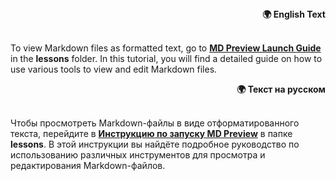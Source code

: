 <div align="right">
   <strong>🌍 English Text</strong>
</div><br>  

To view Markdown files as formatted text, go to **[MD Preview Launch Guide](https://github.com/AxelProgrammer/php-learning/blob/master/lessons/manual.md)** in the **lessons** folder. In this tutorial, you will find a detailed guide on how to use various tools to view and edit Markdown files.


<div align="right">
   <strong>🌍 Текст на русском</strong>
</div><br>  

Чтобы просмотреть Markdown-файлы в виде отформатированного текста, перейдите в **[Инструкцию по запуску MD Preview](https://github.com/AxelProgrammer/php-learning/blob/master/lessons/manual.md)** в папке **lessons**. В этой инструкции вы найдёте подробное руководство по использованию различных инструментов для просмотра и редактирования Markdown-файлов.